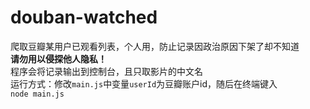 # douban-watched  
爬取豆瓣某用户已观看列表，个人用，防止记录因政治原因下架了却不知道  
**请勿用以侵探他人隐私！**  
程序会将记录输出到控制台，且只取影片的中文名  
运行方式：修改`main.js`中变量`userId`为豆瓣账户id，随后在终端键入  
`node main.js`  
